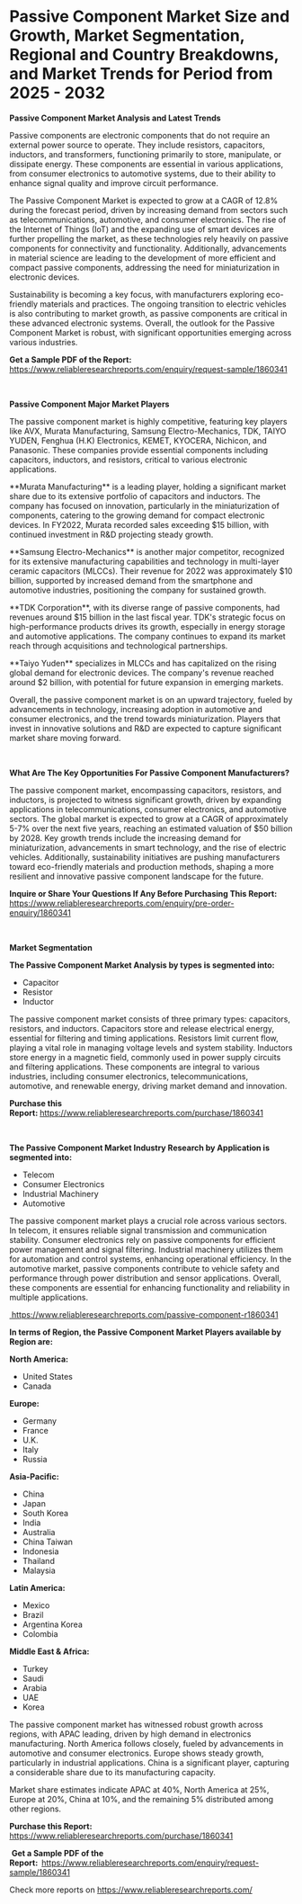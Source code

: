 <p><h1>Passive Component Market Size and Growth, Market Segmentation, Regional and Country Breakdowns, and Market Trends for Period from 2025 -  2032</h1></p><p><strong>Passive Component Market Analysis and Latest Trends</strong></p>
<p><p>Passive components are electronic components that do not require an external power source to operate. They include resistors, capacitors, inductors, and transformers, functioning primarily to store, manipulate, or dissipate energy. These components are essential in various applications, from consumer electronics to automotive systems, due to their ability to enhance signal quality and improve circuit performance.</p><p>The Passive Component Market is expected to grow at a CAGR of 12.8% during the forecast period, driven by increasing demand from sectors such as telecommunications, automotive, and consumer electronics. The rise of the Internet of Things (IoT) and the expanding use of smart devices are further propelling the market, as these technologies rely heavily on passive components for connectivity and functionality. Additionally, advancements in material science are leading to the development of more efficient and compact passive components, addressing the need for miniaturization in electronic devices.</p><p>Sustainability is becoming a key focus, with manufacturers exploring eco-friendly materials and practices. The ongoing transition to electric vehicles is also contributing to market growth, as passive components are critical in these advanced electronic systems. Overall, the outlook for the Passive Component Market is robust, with significant opportunities emerging across various industries.</p></p>
<p><strong>Get a Sample PDF of the Report:&nbsp;</strong> <a href="https://www.reliableresearchreports.com/enquiry/request-sample/1860341?utm_campaign=2333&utm_medium=2&utm_source=Github&utm_content=ia&utm_term=10022025&utm_id=passive-component">https://www.reliableresearchreports.com/enquiry/request-sample/1860341</a></p>
<p>&nbsp;</p>
<p><strong>Passive Component Major Market Players</strong></p>
<p><p>The passive component market is highly competitive, featuring key players like AVX, Murata Manufacturing, Samsung Electro-Mechanics, TDK, TAIYO YUDEN, Fenghua (H.K) Electronics, KEMET, KYOCERA, Nichicon, and Panasonic. These companies provide essential components including capacitors, inductors, and resistors, critical to various electronic applications.</p><p>**Murata Manufacturing** is a leading player, holding a significant market share due to its extensive portfolio of capacitors and inductors. The company has focused on innovation, particularly in the miniaturization of components, catering to the growing demand for compact electronic devices. In FY2022, Murata recorded sales exceeding $15 billion, with continued investment in R&D projecting steady growth.</p><p>**Samsung Electro-Mechanics** is another major competitor, recognized for its extensive manufacturing capabilities and technology in multi-layer ceramic capacitors (MLCCs). Their revenue for 2022 was approximately $10 billion, supported by increased demand from the smartphone and automotive industries, positioning the company for sustained growth.</p><p>**TDK Corporation**, with its diverse range of passive components, had revenues around $15 billion in the last fiscal year. TDK's strategic focus on high-performance products drives its growth, especially in energy storage and automotive applications. The company continues to expand its market reach through acquisitions and technological partnerships.</p><p>**Taiyo Yuden** specializes in MLCCs and has capitalized on the rising global demand for electronic devices. The company's revenue reached around $2 billion, with potential for future expansion in emerging markets. </p><p>Overall, the passive component market is on an upward trajectory, fueled by advancements in technology, increasing adoption in automotive and consumer electronics, and the trend towards miniaturization. Players that invest in innovative solutions and R&D are expected to capture significant market share moving forward.</p></p>
<p>&nbsp;</p>
<p><strong>What Are The Key Opportunities For Passive Component Manufacturers?</strong></p>
<p><p>The passive component market, encompassing capacitors, resistors, and inductors, is projected to witness significant growth, driven by expanding applications in telecommunications, consumer electronics, and automotive sectors. The global market is expected to grow at a CAGR of approximately 5-7% over the next five years, reaching an estimated valuation of $50 billion by 2028. Key growth trends include the increasing demand for miniaturization, advancements in smart technology, and the rise of electric vehicles. Additionally, sustainability initiatives are pushing manufacturers toward eco-friendly materials and production methods, shaping a more resilient and innovative passive component landscape for the future.</p></p>
<p><strong>Inquire or Share Your Questions If Any Before Purchasing This Report:</strong> <a href="https://www.reliableresearchreports.com/enquiry/pre-order-enquiry/1860341?utm_campaign=2333&utm_medium=2&utm_source=Github&utm_content=ia&utm_term=10022025&utm_id=passive-component">https://www.reliableresearchreports.com/enquiry/pre-order-enquiry/1860341</a></p>
<p>&nbsp;</p>
<p><strong>Market Segmentation</strong></p>
<p><strong>The Passive Component Market Analysis by types is segmented into:</strong></p>
<p><ul><li>Capacitor</li><li>Resistor</li><li>Inductor</li></ul></p>
<p><p>The passive component market consists of three primary types: capacitors, resistors, and inductors. Capacitors store and release electrical energy, essential for filtering and timing applications. Resistors limit current flow, playing a vital role in managing voltage levels and system stability. Inductors store energy in a magnetic field, commonly used in power supply circuits and filtering applications. These components are integral to various industries, including consumer electronics, telecommunications, automotive, and renewable energy, driving market demand and innovation.</p></p>
<p><strong>Purchase this Report:&nbsp;</strong><a href="https://www.reliableresearchreports.com/purchase/1860341?utm_campaign=2333&utm_medium=2&utm_source=Github&utm_content=ia&utm_term=10022025&utm_id=passive-component">https://www.reliableresearchreports.com/purchase/1860341</a></p>
<p>&nbsp;</p>
<p><strong>The Passive Component Market Industry Research by Application is segmented into:</strong></p>
<p><ul><li>Telecom</li><li>Consumer Electronics</li><li>Industrial Machinery</li><li>Automotive</li></ul></p>
<p><p>The passive component market plays a crucial role across various sectors. In telecom, it ensures reliable signal transmission and communication stability. Consumer electronics rely on passive components for efficient power management and signal filtering. Industrial machinery utilizes them for automation and control systems, enhancing operational efficiency. In the automotive market, passive components contribute to vehicle safety and performance through power distribution and sensor applications. Overall, these components are essential for enhancing functionality and reliability in multiple applications.</p></p>
<p><a href="https://www.reliableresearchreports.com/passive-component-r1860341?utm_campaign=2333&utm_medium=2&utm_source=Github&utm_content=ia&utm_term=10022025&utm_id=passive-component">&nbsp;https://www.reliableresearchreports.com/passive-component-r1860341</a></p>
<p><strong>In terms of Region, the Passive Component Market Players available by Region are:</strong></p>
<p>
    <p> <strong> North America: </strong>
        <ul>
            <li>United States</li>
            <li>Canada</li>
        </ul>
        </p> 
    <p> <strong> Europe: </strong>
        <ul>
            <li>Germany</li>
            <li>France</li>
            <li>U.K.</li>
            <li>Italy</li>
            <li>Russia</li>
        </ul>
        </p> 
    <p> <strong> Asia-Pacific: </strong>
        <ul>
            <li>China</li>
            <li>Japan</li>
            <li>South Korea</li>
            <li>India</li>
            <li>Australia</li>
            <li>China Taiwan</li>
            <li>Indonesia</li>
            <li>Thailand</li>
            <li>Malaysia</li>
        </ul>
        </p> 
    <p> <strong> Latin America: </strong>
        <ul>
            <li>Mexico</li>
            <li>Brazil</li>
            <li>Argentina Korea</li>
            <li>Colombia</li>
        </ul>
        </p> 
    <p> <strong> Middle East & Africa: </strong>
        <ul>
            <li>Turkey</li>
            <li>Saudi</li>
            <li>Arabia</li>
            <li>UAE</li>
            <li>Korea</li>
        </ul>
    </p>
    </p>
<p><p>The passive component market has witnessed robust growth across regions, with APAC leading, driven by high demand in electronics manufacturing. North America follows closely, fueled by advancements in automotive and consumer electronics. Europe shows steady growth, particularly in industrial applications. China is a significant player, capturing a considerable share due to its manufacturing capacity. </p><p>Market share estimates indicate APAC at 40%, North America at 25%, Europe at 20%, China at 10%, and the remaining 5% distributed among other regions.</p></p>
<p><strong>Purchase this Report: </strong><a href="https://www.reliableresearchreports.com/purchase/1860341?utm_campaign=2333&utm_medium=2&utm_source=Github&utm_content=ia&utm_term=10022025&utm_id=passive-component">https://www.reliableresearchreports.com/purchase/1860341</a></p>
<p>&nbsp;<strong>Get a Sample PDF of the Report:&nbsp;&nbsp;</strong><a href="https://www.reliableresearchreports.com/enquiry/request-sample/1860341?utm_campaign=2333&utm_medium=2&utm_source=Github&utm_content=ia&utm_term=10022025&utm_id=passive-component">https://www.reliableresearchreports.com/enquiry/request-sample/1860341</a></p>
<p><strong></strong></p>
<p>Check more reports on <a href="https://www.reliableresearchreports.com/?utm_campaign=2333&utm_medium=2&utm_source=Github&utm_content=ia&utm_term=10022025&utm_id=passive-component">https://www.reliableresearchreports.com/</a></p>